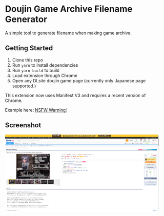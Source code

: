 # Doujin Game Archive Filename Generator

A simple tool to generate filename when making game archive.

## Getting Started

1. Clone this repo
2. Run `yarn` to install dependencies
3. Run `yarn build` to build
4. Load extension through Chrome
5. Open any DLsite doujin game page (currently only Japanese page supported.)

This extension now uses Manifest V3 and requires a recent version of Chrome.

Example here: [NSFW Warning!](https://www.dlsite.com/maniax/work/=/product_id/RJ162718.html)

## Screenshot
![screenshot](https://github.com/tom19960222/doujin-archive-filename-generator/blob/master/screenshot/screenshot.png?raw=true)
